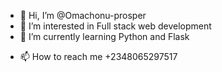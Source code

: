 - 👋 Hi, I’m @Omachonu-prosper
- 👀 I’m interested in Full stack web development
- 🌱 I’m currently learning Python and Flask
<!-- - 💞️  -->
- 📫 How to reach me +2348065297517

<!---
Omachonu-prosper/Omachonu-prosper is a ✨ special ✨ repository because its `README.md` (this file) appears on your GitHub profile.
You can click the Preview link to take a look at your changes.
--->
